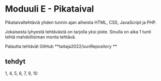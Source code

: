 # Moduuli E - Pikataival

Pikataivaltehtäviä yhden tunnin ajan aiheista HTML, CSS, JavaScript ja PHP.

Jokaisesta lyhyestä tehtävästä on tarjolla yksi piste.
Sinulla on aika 1 tunti tehtä mahdollisiman monta tehtävä.

Palautta tehtävät GitHub **taitaja2022/sunRepository **

## tehdyt
1, 4, 5, 6, 7, 9, 10